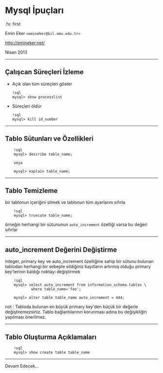 #  Mysql İpuçları

.fx: first

Emin Eker `<emineker@bil.omu.edu.tr>`

http://emineker.net/

Nisan 2013

---

##  Çalışcan Süreçleri İzleme

*   Açık olan tüm süreçleri göster

        !sql
        mysql> show processlist

*   Süreçleri öldür

        !sql
        mysql> kill id_number

---

##  Tablo Sütunları ve Özellikleri

        !sql
        mysql> describe table_name;

        veya

        mysql> explain table_name;

---

##  Tablo Temizleme

bir tablonun içeriğini silmek ve tablonun tüm ayarlarını sıfırla

        !sql
        mysql> truncate table_name;


örneğin herhangi bir sütununun `auto_increment` özelliği varsa bu değeri sıfırlar

---

##  auto_increment Değerini Değiştirme

integer, primary key ve auto_increment özelliğine sahip bir sütunu bulunan tablodan
herhangi bir sebeple sildiğiniz kayıtların artırmış olduğu primary key'lerinin kaldığı noktayı değiştirmek

        !sql
        mysql> select auto_increment from information_schema.tables \
                where table_name='foo';

        mysql> alter table table_name auto_increment = 444;


not
:   Tabloda bulunan en büyük primary key'den küçük bir değerle değiştiremezsiniz.
Tablo bağlantılarının korunması adına bu değişikliğin yapılması önerilmez.

---

##  Tablo Oluşturma Açıklamaları

        !sql
        mysql> show create table table_name

---

Devam Edecek...

